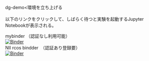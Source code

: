 dg-demo<環境を立ち上げる<br>
<br>
以下のリンクをクリックして、しばらく待つと実験を起動するJupyter Notebookが表示される。<br>

mybinder （認証なし利用可能）<br>
[![Binder](https://mybinder.org/badge_logo.svg)](https://mybinder.org/v2/gh/jxta/dg-demo-2023-04/HEAD?filepath=demo.ipynb)<br>
NII rcos bindder　（認証あり登録要） <br>
[![Binder](https://binder.cs.rcos.nii.ac.jp/badge_logo.svg)](https://binder.cs.rcos.nii.ac.jp/v2/gh/jxta/dg-demo-2023-04/master?filepath=demo.ipynb)<br>
